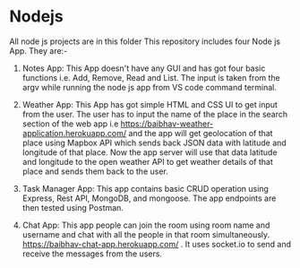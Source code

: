 # Nodejs
All node js projects are in this folder
This repository includes four Node js App. They are:-


 1. Notes App: This App doesn't have any GUI  and has got four basic functions i.e. Add, Remove, Read and List. The input is taken from the argv while running the node js app from VS code command terminal.

2. Weather App: This App has got simple HTML and CSS UI to get input from the user. The user has to input the name of the place in the search section of the web app i.e https://baibhav-weather-application.herokuapp.com/  and the app will get geolocation of that place using Mapbox API which sends back JSON data with latitude and longitude of that place. Now the app server will use that data latitude and longitude to the open weather API to get weather details of that place and sends them back to the user.

3. Task Manager App:  This app contains basic CRUD operation using Express, Rest API, MongoDB, and mongoose. The app endpoints are then tested using Postman.
 
4. Chat App: This app people can join the room using room name and username and chat with all the people in that room simultaneously. https://baibhav-chat-app.herokuapp.com/ . It uses socket.io to send and receive the messages from the users.
